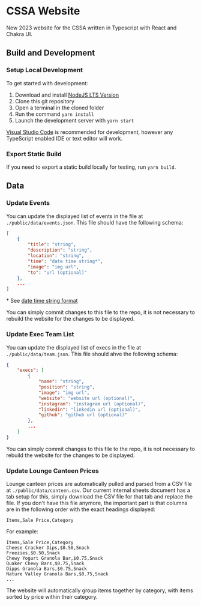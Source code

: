 # CSSA Website

New 2023 website for the CSSA written in Typescript with React and Chakra UI.

## Build and Development

### Setup Local Development

To get started with development:

1. Download and install [NodeJS LTS Version](https://nodejs.org/en/download)
2. Clone this git repository
3. Open a terminal in the cloned folder
4. Run the command `yarn install`
5. Launch the development server with `yarn start`

[Visual Studio Code](https://code.visualstudio.com/) is recommended for development, however any TypeScript enabled IDE or text editor will work.

### Export Static Build

If you need to export a static build locally for testing, run `yarn build`.

## Data

### Update Events

You can update the displayed list of events in the file at `./public/data/events.json`. This file should have the following schema:

```json
[
    {
        "title": "string",
        "description": "string",
        "location": "string",
        "time": "date time string*",
        "image": "img url",
        "to": "url (optional)"
    },
    ...
]
```

\* See [date time string format](https://developer.mozilla.org/en-US/docs/Web/JavaScript/Reference/Global_Objects/Date#date_time_string_format)

You can simply commit changes to this file to the repo, it is not necessary to rebuild the website for the changes to be displayed.

### Update Exec Team List

You can update the displayed list of execs in the file at `./public/data/team.json`. This file should ahve the following schema:

```json
{
    "execs": [
        {
            "name": "string",
            "position": "string",
            "image": "img url",
            "website": "website url (optional)",
            "instagram": "instagram url (optional)",
            "linkedin": "linkedin url (optional)",
            "github": "github url (optional)"
        },
        ...
    ]
}
```

You can simply commit changes to this file to the repo, it is not necessary to rebuild the website for the changes to be displayed.

### Update Lounge Canteen Prices

Lounge canteen prices are automatically pulled and parsed from a CSV file at `./public/data/canteen.csv`. Our current internal sheets document has a tab setup for this, simply download the CSV file for that tab and replace the file. If you don't have this file anymore, the important part is that columns are in the following order with the exact headings displayed:

```
Items,Sale Price,Category
```

For example:

```
Items,Sale Price,Category
Cheese Cracker Dips,$0.50,Snack
Freezies,$0.50,Snack
Chewy Yogurt Granola Bar,$0.75,Snack
Quaker Chewy Bars,$0.75,Snack
Dipps Granola Bars,$0.75,Snack
Nature Valley Granola Bars,$0.75,Snack
...
```

The website will automatically group items together by category, with items sorted by price within their category.